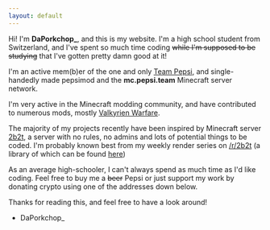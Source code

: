 ```yaml
---
layout: default
---
```


Hi! I'm **DaPorkchop_**, and this is my website. I'm a high school student from Switzerland, and I've spent so much time coding ~~while I'm supposed to be studying~~ that I've gotten pretty damn good at it!

I'm an active mem(b)er of the one and only [Team Pepsi](http://pepsi.team), and single-handedly made pepsimod and the __mc.pepsi.team__ Minecraft server network.

I'm very active in the Minecraft modding community, and have contributed to numerous mods, mostly [Valkyrien Warfare](https://minecraft.curseforge.com/projects/valkyrien-warfare).

The majority of my projects recently have been inspired by Minecraft server [2b2t](http://2b2t.org), a server with no rules, no admins and lots of potential things to be coded.  I'm probably known best from my weekly render series on [/r/2b2t](https://www.reddit.com/r/2b2t/) (a library of which can be found [here](http://cloud.daporkchop.net/misc/tobetote/weekly/))

As an average high-schooler, I can't always spend as much time as I'd like coding. Feel free to buy me a ~~beer~~ Pepsi or just support my work by donating crypto using one of the addresses down below.

Thanks for reading this, and feel free to have a look around!

  - DaPorkchop_
